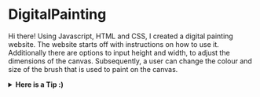 # DigitalPainting
Hi there! Using Javascript, HTML and CSS, I created a digital painting website. The website starts off with instructions on how to use it. Additionally there are options to input height and width, to adjust the dimensions of the canvas. Subsequently, a user can change the colour and size of the brush that is used to paint on the canvas. 

<details>
  <summary><strong>Here is a Tip :) </strong></summary>
  <br>
  <p>In order to make the website responsive on both desktop and mobile devices, adjustments should be made to the JavaScript code to handle touch events alongside mouse events. This ensures that the website can provide an optimal user experience on various screen sizes and input methods.</p>
</details>
